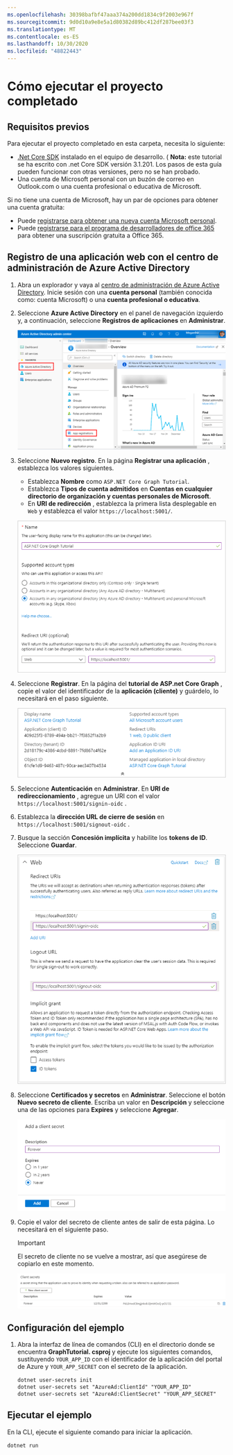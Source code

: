```yaml
---
ms.openlocfilehash: 30398bafbf47aaa374a200dd1834c9f2003e967f
ms.sourcegitcommit: 9d0d10a9e8e5a1d80382d89bc412df287bee03f3
ms.translationtype: MT
ms.contentlocale: es-ES
ms.lasthandoff: 10/30/2020
ms.locfileid: "48822443"
---
```

# <a name="how-to-run-the-completed-project"></a>Cómo ejecutar el proyecto completado

## <a name="prerequisites"></a>Requisitos previos

Para ejecutar el proyecto completado en esta carpeta, necesita lo siguiente:

- [.Net Core SDK](https://dotnet.microsoft.com/download) instalado en el equipo de desarrollo. ( **Nota:** este tutorial se ha escrito con .net Core SDK versión 3.1.201. Los pasos de esta guía pueden funcionar con otras versiones, pero no se han probado.
- Una cuenta de Microsoft personal con un buzón de correo en Outlook.com o una cuenta profesional o educativa de Microsoft.

Si no tiene una cuenta de Microsoft, hay un par de opciones para obtener una cuenta gratuita:

- Puede [registrarse para obtener una nueva cuenta Microsoft personal](https://signup.live.com/signup?wa=wsignin1.0&rpsnv=12&ct=1454618383&rver=6.4.6456.0&wp=MBI_SSL_SHARED&wreply=https://mail.live.com/default.aspx&id=64855&cbcxt=mai&bk=1454618383&uiflavor=web&uaid=b213a65b4fdc484382b6622b3ecaa547&mkt=E-US&lc=1033&lic=1).
- Puede [registrarse para el programa de desarrolladores de office 365](https://developer.microsoft.com/office/dev-program) para obtener una suscripción gratuita a Office 365.

## <a name="register-a-web-application-with-the-azure-active-directory-admin-center"></a>Registro de una aplicación web con el centro de administración de Azure Active Directory

1. Abra un explorador y vaya al [centro de administración de Azure Active Directory](https://aad.portal.azure.com). Inicie sesión con una **cuenta personal** (también conocida como: cuenta Microsoft) o una **cuenta profesional o educativa**.

1. Seleccione **Azure Active Directory** en el panel de navegación izquierdo y, a continuación, seleccione **Registros de aplicaciones** en **Administrar**.

    ![Una captura de pantalla de los registros de la aplicación ](../tutorial/images/aad-portal-app-registrations.png)

1. Seleccione **Nuevo registro**. En la página **Registrar una aplicación** , establezca los valores siguientes.

    - Establezca **Nombre** como `ASP.NET Core Graph Tutorial`.
    - Establezca **Tipos de cuenta admitidos** en **Cuentas en cualquier directorio de organización y cuentas personales de Microsoft**.
    - En **URI de redirección** , establezca la primera lista desplegable en `Web` y establezca el valor `https://localhost:5001/`.

    ![Captura de pantalla de la página registrar una aplicación](../tutorial/images/aad-register-an-app.png)

1. Seleccione **Registrar**. En la página del **tutorial de ASP.net Core Graph** , copie el valor del identificador de la **aplicación (cliente)** y guárdelo, lo necesitará en el paso siguiente.

    ![Captura de pantalla del identificador de la aplicación del nuevo registro de la aplicación](../tutorial/images/aad-application-id.png)

1. Seleccione **Autenticación** en **Administrar**. En **URI de redireccionamiento** , agregue un URI con el valor `https://localhost:5001/signin-oidc` .

1. Establezca la **dirección URL de cierre de sesión** en `https://localhost:5001/signout-oidc` .

1. Busque la sección **Concesión implícita** y habilite los **tokens de ID**. Seleccione **Guardar**.

    ![Una captura de pantalla de la configuración de la plataforma web en Azure portal](../tutorial/images/aad-web-platform.png)

1. Seleccione **Certificados y secretos** en **Administrar**. Seleccione el botón **Nuevo secreto de cliente**. Escriba un valor en **Descripción** y seleccione una de las opciones para **Expires** y seleccione **Agregar**.

    ![Captura de pantalla del cuadro de diálogo Agregar un secreto de cliente](../tutorial/images/aad-new-client-secret.png)

1. Copie el valor del secreto de cliente antes de salir de esta página. Lo necesitará en el siguiente paso.

    > [!IMPORTANT]
    > El secreto de cliente no se vuelve a mostrar, así que asegúrese de copiarlo en este momento.

    ![Captura de pantalla del secreto de cliente recién agregado](../tutorial/images/aad-copy-client-secret.png)

## <a name="configure-the-sample"></a>Configuración del ejemplo

1. Abra la interfaz de línea de comandos (CLI) en el directorio donde se encuentra **GraphTutorial. csproj** y ejecute los siguientes comandos, sustituyendo `YOUR_APP_ID` con el identificador de la aplicación del portal de Azure y `YOUR_APP_SECRET` con el secreto de la aplicación.

    ```Shell
    dotnet user-secrets init
    dotnet user-secrets set "AzureAd:ClientId" "YOUR_APP_ID"
    dotnet user-secrets set "AzureAd:ClientSecret" "YOUR_APP_SECRET"
    ```

## <a name="run-the-sample"></a>Ejecutar el ejemplo

En la CLI, ejecute el siguiente comando para iniciar la aplicación.

```Shell
dotnet run
```
